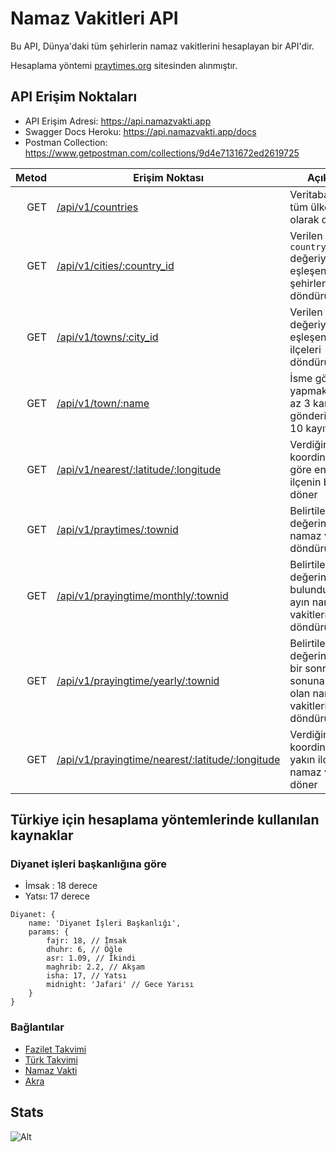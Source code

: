 # Namaz Vakitleri API

Bu API, Dünya'daki tüm şehirlerin namaz vakitlerini hesaplayan bir API'dir.

Hesaplama yöntemi [praytimes.org](http://praytimes.org/) sitesinden alınmıştır.

## API Erişim Noktaları

- API Erişim Adresi: https://api.namazvakti.app
- Swagger Docs Heroku: https://api.namazvakti.app/docs
- Postman Collection:
  https://www.getpostman.com/collections/9d4e7131672ed2619725

| Metod | Erişim Noktası                                                                                                                  | Açıklama                                                                                         |
| ----: | ------------------------------------------------------------------------------------------------------------------------------- | ------------------------------------------------------------------------------------------------ |
|   GET | [/api/v1/countries](https://api.namazvakti.app/api/v1/countries)                                                                | Veritabanındaki tüm ülkeleri dizi olarak döndürür.                                               |
|   GET | [/api/v1/cities/:country_id](https://api.namazvakti.app/api/v1/cities/225)                                                      | Verilen `country_id` değeriyle eşleşen tüm şehirleri döndürür.                                   |
|   GET | [/api/v1/towns/:city_id](https://api.namazvakti.app/api/v1/towns/2170)                                                          | Verilen `city_id` değeriyle eşleşen tüm ilçeleri döndürür.                                       |
|   GET | [/api/v1/town/:name](https://api.namazvakti.app/api/v1/town/İzm)                                                                | İsme göre arama yapmak için en az 3 karakter gönderilmelisiniz 10 kayıt döner                    |
|   GET | [/api/v1/nearest/:latitude/:longitude](https://api.namazvakti.app/api/v1/nearest/41.0247135/29.1039466)                         | Verdiğiniz koordinatlara göre en yakın ilçenin bilgilerini döner                                 |
|   GET | [/api/v1/praytimes/:townid](https://api.namazvakti.app/api/v1/praytimes/108812)                                                 | Belirtilen `townid` değerine göre namaz vakitlerini döndürür                                     |
|   GET | [/api/v1/prayingtime/monthly/:townid](https://api.namazvakti.app/api/v1/prayingtime/monthly/108812)                             | Belirtilen `townid` değerine göre bulunduğumuz ayın namaz vakitlerini döndürür                   |
|   GET | [/api/v1/prayingtime/yearly/:townid](https://api.namazvakti.app/api/v1/prayingtime/yearly/108812)                               | Belirtilen `townid` değerine göre bir sonraki yılın sonuna kadar olan namaz vakitlerini döndürür |
|   GET | [/api/v1/prayingtime/nearest/:latitude/:longitude](https://api.namazvakti.app/api/v1/prayingtime/nearest/41.0247135/29.1039466) | Verdiğiniz koordinatlara en yakın ilçenin namaz vakitlerini döner                                |

## Türkiye için hesaplama yöntemlerinde kullanılan kaynaklar

### Diyanet işleri başkanlığına göre

- İmsak : 18 derece
- Yatsı: 17 derece

```
Diyanet: {
    name: 'Diyanet İşleri Başkanlığı',
    params: {
        fajr: 18, // İmsak
        dhuhr: 6, // Öğle
        asr: 1.09, // İkindi
        maghrib: 2.2, // Akşam
        isha: 17, // Yatsı
        midnight: 'Jafari' // Gece Yarısı
    }
}
```

### Bağlantılar

- [Fazilet Takvimi](https://fazilettakvimi.com/sual-ve-cevaplar/14/)
- [Türk Takvimi](https://www.turktakvim.com/index.php?link=html/muhim_tenbih.html)
- [Namaz Vakti](https://www.namazvakti.com/tr.1.pdf)
- [Akra](https://akra.media/Araclar/NamazVakti)

## Stats

![Alt](https://repobeats.axiom.co/api/embed/ea86e58d4d95508a71d5d33a07a6c635ce1fce80.svg 'Repobeats analytics image')
